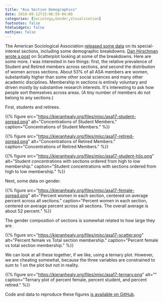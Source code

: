 ```yaml
---
title: "Asa Section Demographics"
date: 2018-09-12T15:06:59-04:00
categories: [Sociology,Gender,Visualization]
footnotes: false
htmlwidgets: false
mathjax: false
---
```


The American Sociological Association [released some data](http://www.asanet.org/research-and-publications/research-sociology/trends-sociology/asa-membership) on its special-interest sections, including some demographic breakdowns. [Dan Hirschman wrote a post](https://scatter.wordpress.com/2018/09/10/asa-section-memberships-by-race/) on Scatterplot looking at some of the breakdowns. Here are some more. I was interested in two things: first, the relative prevalence of Student and Retired members across sections, and second the distribution of women across sections. About 53% of all ASA members are women, substantially higher than some other social sciences and many other academic disciplines. Membership in sections is entirely voluntary and driven mostly by substantive research interests. It's interesting to ask how people sort themselves across areas. (A tiny number of members do not belong to any sections.)

First, students and retirees.

{{% figure src="https://kieranhealy.org/files/misc/asa17-student-spread.png" alt="Concentrations of Student Members." caption="Concentrations of Student Members." %}}

{{% figure src="https://kieranhealy.org/files/misc/asa17-retired-spread.png" alt="Concentrations of Retired Members." caption="Concentrations of Retired Members." %}}

{{% figure src="https://kieranhealy.org/files/misc/asa17-student-hilo.png" alt="Student concentrations with sections ordered from high to low membership." caption="Student concentrations with sections ordered from high to low membership." %}}

Next, some data on gender.

{{% figure src="https://kieranhealy.org/files/misc/asa17-female-spread.png" alt="Percent women in each section, centered on average percent across all sections." caption="Percent women in each section, centered on average percent across all sections. The overall average is about 52 percent." %}}

The gender composition of sections is somewhat related to how large they are. 

{{% figure src="https://kieranhealy.org/files/misc/asa17-scatter.png" alt="Percent female vs Total section membership." caption="Percent female vs total section membership." %}}

We can look at all these together, if we like, using a ternary plot. However, we are cheating somewhat, because the three variables are constrained to sum to 1 on the plot but not in reality. 

{{% figure src="https://kieranhealy.org/files/misc/asa17-ternary.png" alt="" caption="Ternary plot of percent female, percent student, and percent retired." %}}

Code and data to reproduce these figures [is available on GitHub](https://github.com/kjhealy/asa_sections17).
